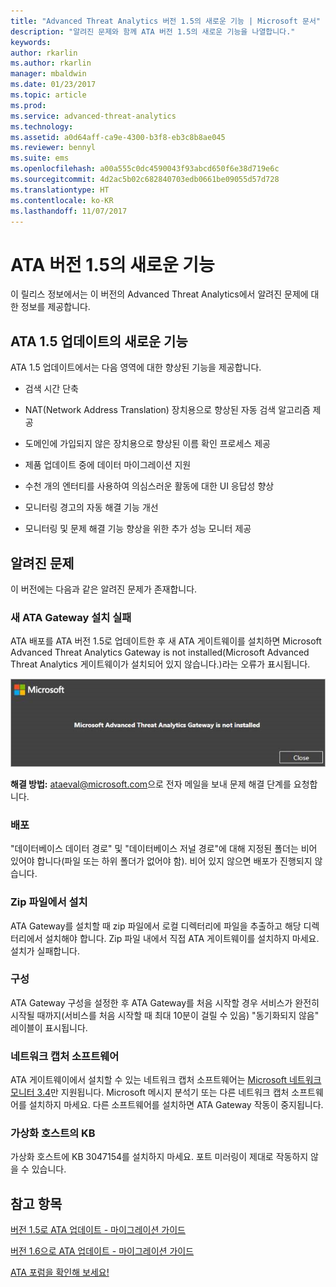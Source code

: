 ```yaml
---
title: "Advanced Threat Analytics 버전 1.5의 새로운 기능 | Microsoft 문서"
description: "알려진 문제와 함께 ATA 버전 1.5의 새로운 기능을 나열합니다."
keywords: 
author: rkarlin
ms.author: rkarlin
manager: mbaldwin
ms.date: 01/23/2017
ms.topic: article
ms.prod: 
ms.service: advanced-threat-analytics
ms.technology: 
ms.assetid: a0d64aff-ca9e-4300-b3f8-eb3c8b8ae045
ms.reviewer: bennyl
ms.suite: ems
ms.openlocfilehash: a00a555c0dc4590043f93abcd650f6e38d719e6c
ms.sourcegitcommit: 4d2ac5b02c682840703edb0661be09055d57d728
ms.translationtype: HT
ms.contentlocale: ko-KR
ms.lasthandoff: 11/07/2017
---
```

# <a name="whats-new-in-ata-version-15"></a>ATA 버전 1.5의 새로운 기능
이 릴리스 정보에서는 이 버전의 Advanced Threat Analytics에서 알려진 문제에 대한 정보를 제공합니다.

## <a name="whats-new-in-the-ata-15-update"></a>ATA 1.5 업데이트의 새로운 기능
ATA 1.5 업데이트에서는 다음 영역에 대한 향상된 기능을 제공합니다.

-   검색 시간 단축

-   NAT(Network Address Translation) 장치용으로 향상된 자동 검색 알고리즘 제공

-   도메인에 가입되지 않은 장치용으로 향상된 이름 확인 프로세스 제공

-   제품 업데이트 중에 데이터 마이그레이션 지원

-   수천 개의 엔터티를 사용하여 의심스러운 활동에 대한 UI 응답성 향상

-   모니터링 경고의 자동 해결 기능 개선

-   모니터링 및 문제 해결 기능 향상을 위한 추가 성능 모니터 제공

## <a name="known-issues"></a>알려진 문제
이 버전에는 다음과 같은 알려진 문제가 존재합니다.

### <a name="new-ata-gateway-installation-fails"></a>새 ATA Gateway 설치 실패
ATA 배포를 ATA 버전 1.5로 업데이트한 후 새 ATA 게이트웨이를 설치하면 Microsoft Advanced Threat Analytics Gateway is not installed(Microsoft Advanced Threat Analytics 게이트웨이가 설치되어 있지 않습니다.)라는 오류가 표시됩니다.

![ATA GW 오류](media/ata-install-error.png)

<b>해결 방법:</b> <ataeval@microsoft.com>으로 전자 메일을 보내 문제 해결 단계를 요청합니다.
### <a name="deployment"></a>배포
"데이터베이스 데이터 경로" 및 "데이터베이스 저널 경로"에 대해 지정된 폴더는 비어 있어야 합니다(파일 또는 하위 폴더가 없어야 함).
비어 있지 않으면 배포가 진행되지 않습니다.

### <a name="installation-from-zip-file"></a>Zip 파일에서 설치
ATA Gateway를 설치할 때 zip 파일에서 로컬 디렉터리에 파일을 추출하고 해당 디렉터리에서 설치해야 합니다. Zip 파일 내에서 직접 ATA 게이트웨이를 설치하지 마세요. 설치가 실패합니다.

### <a name="configuration"></a>구성
ATA Gateway 구성을 설정한 후 ATA Gateway를 처음 시작할 경우 서비스가 완전히 시작될 때까지(서비스를 처음 시작할 때 최대 10분이 걸릴 수 있음) "동기화되지 않음" 레이블이 표시됩니다.

### <a name="network-capture-software"></a>네트워크 캡처 소프트웨어
ATA 게이트웨이에서 설치할 수 있는 네트워크 캡처 소프트웨어는 [Microsoft 네트워크 모니터 3.4](http://www.microsoft.com/download/details.aspx?id=4865)만 지원됩니다. Microsoft 메시지 분석기 또는 다른 네트워크 캡처 소프트웨어를 설치하지 마세요. 다른 소프트웨어를 설치하면 ATA Gateway 작동이 중지됩니다.

### <a name="kb-on-virtualization-host"></a>가상화 호스트의 KB
가상화 호스트에 KB 3047154를 설치하지 마세요. 포트 미러링이 제대로 작동하지 않을 수 있습니다.

## <a name="see-also"></a>참고 항목

[버전 1.5로 ATA 업데이트 - 마이그레이션 가이드](ata-update-1.5-migration-guide.md)

[버전 1.6으로 ATA 업데이트 - 마이그레이션 가이드](ata-update-1.6-migration-guide.md)

[ATA 포럼을 확인해 보세요!](https://social.technet.microsoft.com/Forums/security/home?forum=mata)
